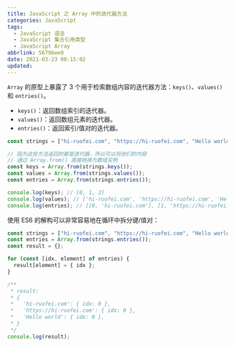 ```yaml
---
title: JavaScript 之 Array 中的迭代器方法
categories: JavaScript
tags:
  - JavaScript 语法
  - JavaScript 集合引用类型
  - JavaScript Array
abbrlink: 56796ee0
date: 2021-03-23 00:15:02
updated:
---
```


`Array` 的原型上暴露了 3 个用于检索数组内容的迭代器方法：`keys()`、`values()` 和 `entries()`。

- `keys()`：返回数组索引的迭代器。
- `values()`：返回数组元素的迭代器。
- `entries()`：返回索引/值对的迭代器。

<!-- more -->

```js
const strings = ["hi-ruofei.com", "https://hi-ruofei.com", "Hello world"];

// 因为这些方法返回的都是迭代器，所以可以将他们的内容
// 通过 Array.from() 直接转换为数组实例
const keys = Array.from(strings.keys());
const values = Array.from(strings.values());
const entries = Array.from(strings.entries());

console.log(keys); // [0, 1, 2]
console.log(values); // ['hi-ruofei.com', 'https://hi-ruofei.com', 'Hello world.'];
console.log(entries); // [[0, 'hi-ruofei.com'], [1, 'https://hi-ruofei.com'], [2, 'Hello world']]
```

使用 ES6 的解构可以非常容易地在循环中拆分键/值对：

```js
const strings = ["hi-ruofei.com", "https://hi-ruofei.com", "Hello world"];
const entries = Array.from(strings.entries());
const result = {};

for (const [idx, element] of entries) {
  result[element] = { idx };
}

/**
 * result:
 * {
 *   'hi-ruofei.com': { idx: 0 },
 *   'https://hi-ruofei.com': { idx: 0 },
 *   'Hello world': { idx: 0 },
 * }
 */
console.log(result);
```
